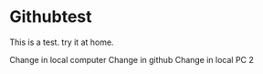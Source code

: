 # Githubtest
This is a test. try it at home.

Change in local computer
Change in github
Change in local PC 2